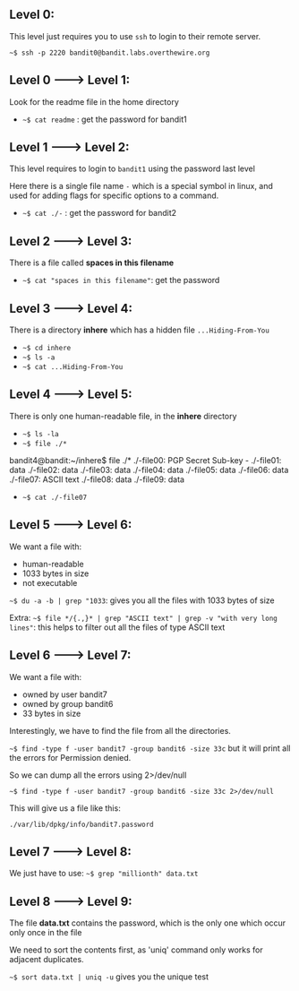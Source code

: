 ## Level 0:
This level just requires you to use `ssh` to login to their remote server.

`~$ ssh -p 2220 bandit0@bandit.labs.overthewire.org`

## Level 0 ---> Level 1:
Look for the readme file in the home directory

- `~$ cat readme` : get the password for bandit1

## Level 1 ---> Level 2:
This level requires to login to `bandit1` using the password last level

Here there is a single file name `-` which is a special symbol in linux, and used for adding flags for specific options to a command.

- `~$ cat ./-` : get the password for bandit2

## Level 2 ---> Level 3:
There is a file called **spaces in this filename**

- `~$ cat "spaces in this filename"`: get the password


## Level 3 ---> Level 4:
There is a directory **inhere** which has a hidden file `...Hiding-From-You`

- `~$ cd inhere`
- `~$ ls -a`
- `~$ cat ...Hiding-From-You`

## Level 4 ---> Level 5:
There is only one human-readable file, in the **inhere** directory

- `~$ ls -la`
- `~$ file ./*`

bandit4@bandit:~/inhere$ file ./*
./-file00: PGP Secret Sub-key -
./-file01: data
./-file02: data
./-file03: data
./-file04: data
./-file05: data
./-file06: data
./-file07: ASCII text
./-file08: data
./-file09: data

- `~$ cat ./-file07`


## Level 5 ---> Level 6:
We want a file with:
- human-readable
- 1033 bytes in size
- not executable

`~$ du -a -b | grep "1033`:  gives you all the files with 1033 bytes of size

Extra: `~$ file */{.,}* | grep "ASCII text" | grep -v "with very long lines"`: this helps to filter out all the files of type ASCII text


## Level 6 ---> Level 7:
We want a file with:
- owned by user bandit7
- owned by group bandit6
- 33 bytes in size

Interestingly, we have to find the file from all the directories.

`~$ find -type f -user bandit7 -group bandit6 -size 33c` but it will print all the errors for Permission denied.

So we can dump all the errors using 2>/dev/null

`~$ find -type f -user bandit7 -group bandit6 -size 33c 2>/dev/null`

This will give us a file like this:

`./var/lib/dpkg/info/bandit7.password`

## Level 7 ---> Level 8:
We just have to use: `~$ grep "millionth" data.txt`

## Level 8 ---> Level 9:
The file **data.txt** contains the password, which is the only one which occur only once in the file

We need to sort the contents first, as 'uniq' command only works for adjacent duplicates.

`~$ sort data.txt | uniq -u` gives you the unique test